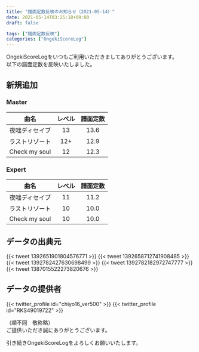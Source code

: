 ```yaml
---
title: "譜面定数反映のお知らせ（2021-05-14）"
date: 2021-05-14T03:25:18+09:00
draft: false

tags: ["譜面定数反映"]
categories: ["OngekiScoreLog"]
---
```


OngekiScoreLogをいつもご利用いただきましてありがとうございます。  
以下の譜面定数を反映いたしました。

<!--more-->

## 新規追加

### Master

| 曲名 | レベル | 譜面定数 |
|:-:|:-:|:-:|
| 夜咄ディセイブ | 13 | 13.6 |
| ラストリゾート | 12+ | 12.9 |
| Check my soul | 12 | 12.3 |

### Expert

| 曲名 | レベル | 譜面定数 |
|:-:|:-:|:-:|
| 夜咄ディセイブ | 11 | 11.2 |
| ラストリゾート | 10 | 10.0 |
| Check my soul | 10 | 10.0 |

## データの出典元

{{< tweet 1392651901804576771 >}}
{{< tweet 1392658712741908485 >}}
{{< tweet 1392782427630698499 >}}
{{< tweet 1392782182972747777 >}}
{{< tweet 1387015522273820676 >}}

## データの提供者

{{< twitter_profile id="chiyo16_ver500" >}}
{{< twitter_profile id="RKS49019722" >}}

（順不同　敬称略）  
ご提供いただき誠にありがとうございます。

引き続きOngekiScoreLogをよろしくお願いいたします。

<!--

Tweet


-->
